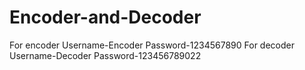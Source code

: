 # Encoder-and-Decoder
For encoder
Username-Encoder 
Password-1234567890
For decoder
Username-Decoder 
Password-123456789022

